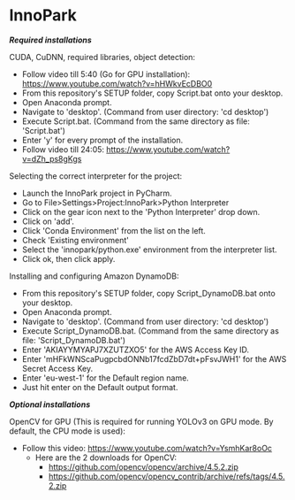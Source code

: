 # InnoPark
 
*********************Required installations*********************

CUDA, CuDNN, required libraries, object detection:
- Follow video till 5:40 (Go for GPU installation): https://www.youtube.com/watch?v=hHWkvEcDBO0
- From this repository's SETUP folder, copy Script.bat onto your desktop.
- Open Anaconda prompt.
- Navigate to 'desktop'. (Command from user directory: 'cd desktop')
- Execute Script.bat. (Command from the same directory as file: 'Script.bat')
- Enter 'y' for every prompt of the installation.
- Follow video till 24:05: https://www.youtube.com/watch?v=dZh_ps8gKgs

Selecting the correct interpreter for the project:
- Launch the InnoPark project in PyCharm.
- Go to File>Settings>Project:InnoPark>Python Interpreter
- Click on the gear icon next to the 'Python Interpreter' drop down.
- Click on 'add'.
- Click 'Conda Environment' from the list on the left.
- Check 'Existing environment'
- Select the 'innopark/python.exe' environment from the interpreter list.
- Click ok, then click apply.

Installing and configuring Amazon DynamoDB:
- From this repository's SETUP folder, copy Script_DynamoDB.bat onto your desktop.
- Open Anaconda prompt.
- Navigate to 'desktop'. (Command from user directory: 'cd desktop')
- Execute Script_DynamoDB.bat. (Command from the same directory as file: 'Script_DynamoDB.bat')
- Enter 'AKIAYYMYAPJ7XZUTZXO5' for the AWS Access Key ID.
- Enter 'mHFkWNScaPugpcbdONNb17fcdZbD7dt+pFsvJWH1' for the AWS Secret Access Key.
- Enter 'eu-west-1' for the Default region name.
- Just hit enter on the Default output format.

*********************Optional installations*********************

OpenCV for GPU (This is required for running YOLOv3 on GPU mode. By default, the CPU mode is used):
- Follow this video: https://www.youtube.com/watch?v=YsmhKar8oOc
  - Here are the 2 downloads for OpenCV: 
    - https://github.com/opencv/opencv/archive/4.5.2.zip
    - https://github.com/opencv/opencv_contrib/archive/refs/tags/4.5.2.zip
